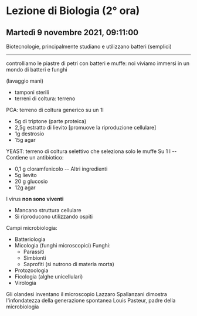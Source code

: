 # Lezione di Biologia (2° ora)
## Martedì 9 novembre 2021, 09:11:00


Biotecnologie, principalmente studiano e utilizzano batteri (semplici)

---

controlliamo le piastre di petri con batteri e muffe:
noi viviamo immersi in un mondo di batteri e funghi

(lavaggio mani)


* tamponi sterili
* terreni di coltura: terreno

PCA: terreno di coltura generico
     su un 1l
* 5g di triptone (parte proteica)
* 2,5g estratto di lievito [promuove la riproduzione cellulare]
* 1g destrosio
* 15g agar


YEAST: terreno di coltura selettivo che seleziona solo le muffe
    Su 1 l
-- Contiene un antibiotico:
* 0,1 g cloramfenicolo
-- Altri ingredienti
* 5g lievito
* 20 g glucosio
* 12g agar

I virus **non sono viventi**
* Mancano struttura cellulare
* Si riproducono utilizzando ospiti

Campi microbiologia:
* Batteriologia
* Micologia (funghi microscopici)
    Funghi:
    * Parassiti
    * Simbionti
    * Saprofiti (si nutrono di materia morta)
* Protozoologia
* Ficologia (alghe unicellulari)
* Virologia

Gli olandesi inventano il microscopio
Lazzaro Spallanzani dimostra l'infondatezza della generazione spontanea
Louis Pasteur, padre della microbiologia
